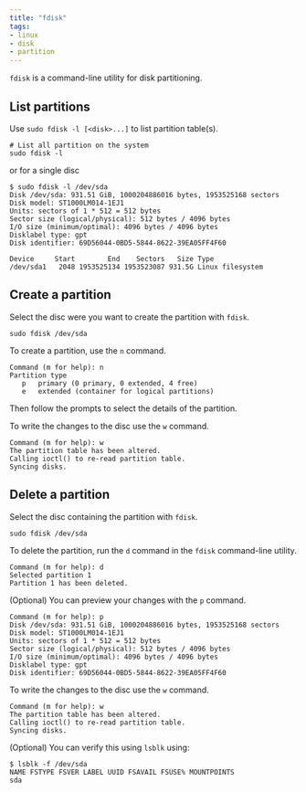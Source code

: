 ```yaml
---
title: "fdisk"
tags:
- linux
- disk
- partition
---
```


`fdisk` is a command-line utility for disk partitioning.
<!--more-->

## List partitions

Use `sudo fdisk -l [<disk>...]` to list partition table(s).

```shell
# List all partition on the system
sudo fdisk -l
```
or for a single disc
```shell
$ sudo fdisk -l /dev/sda
Disk /dev/sda: 931.51 GiB, 1000204886016 bytes, 1953525168 sectors
Disk model: ST1000LM014-1EJ1
Units: sectors of 1 * 512 = 512 bytes
Sector size (logical/physical): 512 bytes / 4096 bytes
I/O size (minimum/optimal): 4096 bytes / 4096 bytes
Disklabel type: gpt
Disk identifier: 69D56044-0BD5-5844-8622-39EA05FF4F60

Device     Start        End    Sectors   Size Type
/dev/sda1   2048 1953525134 1953523087 931.5G Linux filesystem
```

## Create a partition

Select the disc were you want to create the partition with `fdisk`.
```shell
sudo fdisk /dev/sda
```

To create a partition, use the `n` command.
```shell
Command (m for help): n
Partition type
   p   primary (0 primary, 0 extended, 4 free)
   e   extended (container for logical partitions)
```
Then follow the prompts to select the details of the partition.

To write the changes to the disc use the `w` command.
```shell
Command (m for help): w
The partition table has been altered.
Calling ioctl() to re-read partition table.
Syncing disks.
```

## Delete a partition

Select the disc containing the partition with `fdisk`.
```shell
sudo fdisk /dev/sda
```

To delete the partition, run the `d` command in the `fdisk` command-line utility.
```shell
Command (m for help): d
Selected partition 1
Partition 1 has been deleted.
```

(Optional) You can preview your changes with the `p` command.
```shell
Command (m for help): p
Disk /dev/sda: 931.51 GiB, 1000204886016 bytes, 1953525168 sectors
Disk model: ST1000LM014-1EJ1
Units: sectors of 1 * 512 = 512 bytes
Sector size (logical/physical): 512 bytes / 4096 bytes
I/O size (minimum/optimal): 4096 bytes / 4096 bytes
Disklabel type: gpt
Disk identifier: 69D56044-0BD5-5844-8622-39EA05FF4F60
```

To write the changes to the disc use the `w` command.
```shell
Command (m for help): w
The partition table has been altered.
Calling ioctl() to re-read partition table.
Syncing disks.
```

(Optional) You can verify this using `lsblk` using:
```shell
$ lsblk -f /dev/sda
NAME FSTYPE FSVER LABEL UUID FSAVAIL FSUSE% MOUNTPOINTS
sda
```
